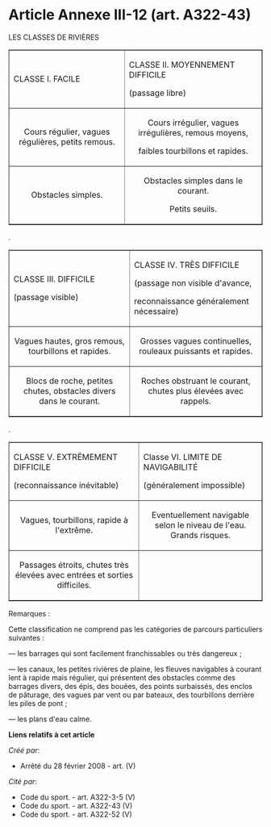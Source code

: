 # Article Annexe III-12 (art. A322-43)

LES CLASSES DE RIVIÈRES

<table align="center" border="1" width="750">
  <tbody>
    <tr>
      <td>

CLASSE I. FACILE

</td>
      <td>

CLASSE II. MOYENNEMENT DIFFICILE

(passage libre)

</td>
    </tr>
    <tr>
      <td align="center">

Cours régulier, vagues régulières, petits remous.

</td>
      <td align="center">

Cours irrégulier, vagues irrégulières, remous moyens,

faibles tourbillons et rapides.

</td>
    </tr>
    <tr>
      <td align="center">

Obstacles simples.

</td>
      <td align="center">

Obstacles simples dans le courant.

Petits seuils.

</td>
    </tr>
  </tbody>
</table>

.

<table align="center" border="1" width="750">
  <tbody>
    <tr>
      <td>

CLASSE III. DIFFICILE

(passage visible)

</td>
      <td>

CLASSE IV. TRÈS DIFFICILE

(passage non visible d'avance,

reconnaissance généralement nécessaire)

</td>
    </tr>
    <tr>
      <td align="center">

Vagues hautes, gros remous, tourbillons et rapides.

</td>
      <td align="center">

Grosses vagues continuelles, rouleaux puissants et rapides.

</td>
    </tr>
    <tr>
      <td align="center">

Blocs de roche, petites chutes, obstacles divers dans le courant.

</td>
      <td align="center">

Roches obstruant le courant, chutes plus élevées avec rappels.

</td>
    </tr>
  </tbody>
</table>

.

<table align="center" border="1" width="750">
    <tbody>
      <tr>
        <td>

CLASSE V. EXTRÊMEMENT DIFFICILE

(reconnaissance inévitable)

</td>
        <td>

Classe VI. LIMITE DE NAVIGABILITÉ

(généralement impossible)

</td>
      </tr>
      <tr>
        <td align="center">

Vagues, tourbillons, rapide à l'extrême.

</td>
        <td align="center">

Eventuellement navigable selon le niveau de l'eau. Grands risques.

</td>
      </tr>
      <tr>
        <td align="center">

Passages étroits, chutes très élevées avec entrées et sorties difficiles.

</td>
        <td align="center">

</td>
      </tr>
    </tbody>
  </table>

Remarques :

Cette classification ne comprend pas les catégories de parcours particuliers suivantes :

― les barrages qui sont facilement franchissables ou très dangereux ;

― les canaux, les petites rivières de plaine, les fleuves navigables à courant lent à rapide mais régulier, qui présentent
des obstacles comme des barrages divers, des épis, des bouées, des points surbaissés, des enclos de pâturage, des vagues par
vent ou par bateaux, des tourbillons derrière les piles de pont ;

― les plans d'eau calme.

**Liens relatifs à cet article**

_Créé par_:

  - Arrêté du 28 février 2008 - art. (V)

_Cité par_:

  - Code du sport. - art. A322-3-5 (V)
  - Code du sport. - art. A322-43 (V)
  - Code du sport. - art. A322-52 (V)
